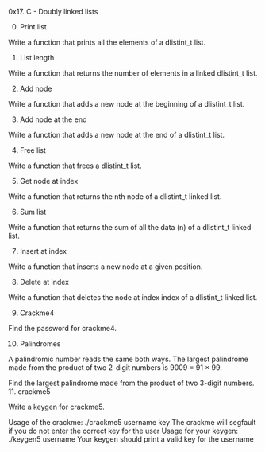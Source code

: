 0x17. C - Doubly linked lists

0. Print list

Write a function that prints all the elements of a dlistint_t list.

1. List length

Write a function that returns the number of elements in a linked dlistint_t list.

2. Add node

Write a function that adds a new node at the beginning of a dlistint_t list.

3. Add node at the end

Write a function that adds a new node at the end of a dlistint_t list.

4. Free list

Write a function that frees a dlistint_t list.

5. Get node at index

Write a function that returns the nth node of a dlistint_t linked list.

6. Sum list

Write a function that returns the sum of all the data (n) of a dlistint_t linked list.

7. Insert at index

Write a function that inserts a new node at a given position.

8. Delete at index

Write a function that deletes the node at index index of a dlistint_t linked list.

9. Crackme4

Find the password for crackme4.

10. Palindromes

A palindromic number reads the same both ways. The largest palindrome made from the product of two 2-digit numbers is 9009 = 91 × 99.

Find the largest palindrome made from the product of two 3-digit numbers.
11. crackme5

Write a keygen for crackme5.

Usage of the crackme: ./crackme5 username key
The crackme will segfault if you do not enter the correct key for the user
Usage for your keygen: ./keygen5 username
Your keygen should print a valid key for the username
